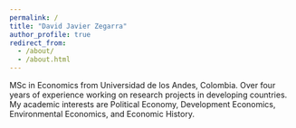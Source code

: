 ```yaml
---
permalink: /
title: "David Javier Zegarra"
author_profile: true
redirect_from: 
  - /about/
  - /about.html
---
```


MSc in Economics from Universidad de los Andes, Colombia. Over four years of experience working on research projects in developing countries. My academic interests are Political Economy, Development Economics, Environmental Economics, and Economic History. 
